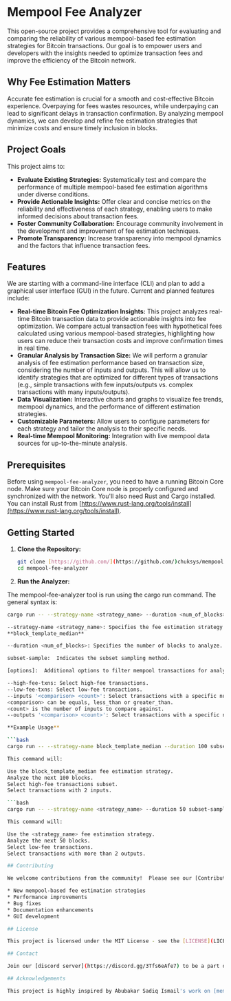 # Mempool Fee Analyzer

This open-source project provides a comprehensive tool for evaluating and comparing the reliability of various mempool-based fee estimation strategies for Bitcoin transactions. Our goal is to empower users and developers with the insights needed to optimize transaction fees and improve the efficiency of the Bitcoin network.

## Why Fee Estimation Matters

Accurate fee estimation is crucial for a smooth and cost-effective Bitcoin experience. Overpaying for fees wastes resources, while underpaying can lead to significant delays in transaction confirmation. By analyzing mempool dynamics, we can develop and refine fee estimation strategies that minimize costs and ensure timely inclusion in blocks.

## Project Goals

This project aims to:

* **Evaluate Existing Strategies:** Systematically test and compare the performance of multiple mempool-based fee estimation algorithms under diverse conditions.
* **Provide Actionable Insights:** Offer clear and concise metrics on the reliability and effectiveness of each strategy, enabling users to make informed decisions about transaction fees.
* **Foster Community Collaboration:** Encourage community involvement in the development and improvement of fee estimation techniques.
* **Promote Transparency:** Increase transparency into mempool dynamics and the factors that influence transaction fees.

## Features

We are starting with a command-line interface (CLI) and plan to add a graphical user interface (GUI) in the future. Current and planned features include:

* **Real-time Bitcoin Fee Optimization Insights:** This project analyzes real-time Bitcoin transaction data to provide actionable insights into fee optimization. We compare actual transaction fees with hypothetical fees calculated using various mempool-based strategies, highlighting how users can reduce their transaction costs and improve confirmation times in real time.
* **Granular Analysis by Transaction Size:**  We will perform a granular analysis of fee estimation performance based on transaction size, considering the number of inputs and outputs.  This will allow us to identify strategies that are optimized for different types of transactions (e.g., simple transactions with few inputs/outputs vs. complex transactions with many inputs/outputs).
* **Data Visualization:**  Interactive charts and graphs to visualize fee trends, mempool dynamics, and the performance of different estimation strategies.
* **Customizable Parameters:**  Allow users to configure parameters for each strategy and tailor the analysis to their specific needs.
* **Real-time Mempool Monitoring:**  Integration with live mempool data sources for up-to-the-minute analysis.

## Prerequisites

Before using `mempool-fee-analyzer`, you need to have a running Bitcoin Core node. Make sure your Bitcoin Core node is properly configured and synchronized with the network.  You'll also need Rust and Cargo installed.  You can install Rust from [https://www.rust-lang.org/tools/install](https://www.rust-lang.org/tools/install).

## Getting Started

1. **Clone the Repository:**

   ```bash
   git clone [https://github.com/](https://github.com/)chuksys/mempool-fee-analyzer.git
   cd mempool-fee-analyzer

2. **Run the Analyzer:**

The mempool-fee-analyzer tool is run using the cargo run command.  The general syntax is: 

```bash
cargo run -- --strategy-name <strategy_name> --duration <num_of_blocks> subset-sample [options]

--strategy-name <strategy_name>: Specifies the fee estimation strategy to use. We currently have onee strategy included - 
**block_template_median**

--duration <num_of_blocks>: Specifies the number of blocks to analyze.

subset-sample:  Indicates the subset sampling method.

[options]:  Additional options to filter mempool transactions for analysis.  You can choose one or more of the following:

--high-fee-txns: Select high-fee transactions.
--low-fee-txns: Select low-fee transactions.
--inputs '<comparison> <count>': Select transactions with a specific number of inputs.
<comparison> can be equals, less_than or greater_than.
<count> is the number of inputs to compare against.
--outputs '<comparison> <count>': Select transactions with a specific number of outputs (same comparison options as --inputs).

**Example Usage**

```bash
cargo run -- --strategy-name block_template_median --duration 100 subset-sample --high-fee-txns --inputs 'equals 2'

This command will:

Use the block_template_median fee estimation strategy.
Analyze the next 100 blocks.
Select high-fee transactions subset.
Select transactions with 2 inputs.

```bash
cargo run -- --strategy-name <strategy_name> --duration 50 subset-sample --low-fee-txns --outputs 'greater_than 2'

This command will:

Use the <strategy_name> fee estimation strategy.
Analyze the next 50 blocks.
Select low-fee transactions.
Select transactions with more than 2 outputs.

## Contributing

We welcome contributions from the community!  Please see our [Contribution Guide](CONTRIBUTING.md) for details on how to get involved. We encourage contributions of all kinds, including:

* New mempool-based fee estimation strategies
* Performance improvements
* Bug fixes
* Documentation enhancements
* GUI development

## License

This project is licensed under the MIT License - see the [LICENSE](LICENSE) file for details.

## Contact

Join our [discord server](https://discord.gg/3Tfs6eAfe7) to be a part of the community of people deliberating better ways to advance mempool-based fee estimation strategies.

## Acknowledgements

This project is highly inspired by Abubakar Sadiq Ismail's work on [mempool-fee based estimation](https://delvingbitcoin.org/t/mempool-based-fee-estimation-on-bitcoin-core/703).